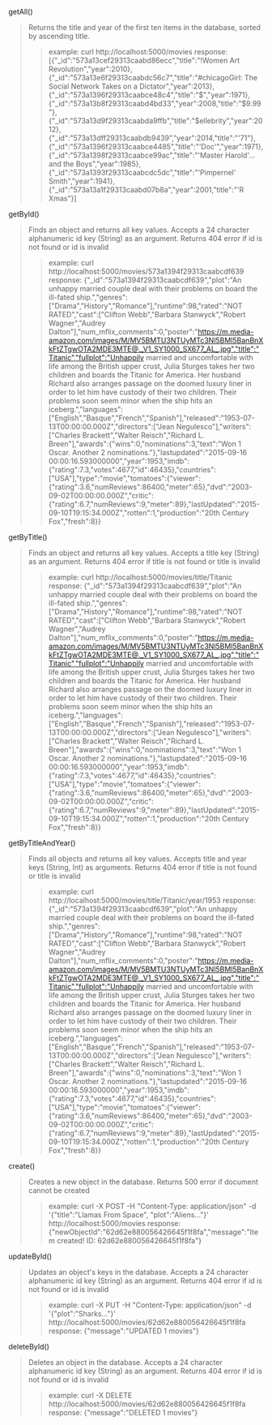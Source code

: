 getAll()
> Returns the title and year of the first ten items in the database, sorted by ascending title. 
> 
>> example: curl http://localhost:5000/movies
>> response: [{"_id":"573a13cef29313caabd86ecc","title":"!Women Art Revolution","year":2010},{"_id":"573a13e6f29313caabdc56c7","title":"#chicagoGirl: The Social Network Takes on a Dictator","year":2013},{"_id":"573a1396f29313caabce48c4","title":"$","year":1971},{"_id":"573a13b8f29313caabd4bd33","year":2008,"title":"$9.99"},{"_id":"573a13d9f29313caabda9ffb","title":"$ellebrity","year":2012},{"_id":"573a13dff29313caabdb9439","year":2014,"title":"'71"},{"_id":"573a1396f29313caabce4485","title":"'Doc'","year":1971},{"_id":"573a1398f29313caabce99ac","title":"'Master Harold'... and the Boys","year":1985},{"_id":"573a1393f29313caabcdc5dc","title":"'Pimpernel' Smith","year":1941},{"_id":"573a13a1f29313caabd07b8a","year":2001,"title":"'R Xmas"}]

getById()
> Finds an object and returns all key values. 
> Accepts a 24 character alphanumeric id key (String) as an argument. 
> Returns 404 error if id is not found or id is invalid
>> example: curl http://localhost:5000/movies/573a1394f29313caabcdf639
>> response: {"_id":"573a1394f29313caabcdf639","plot":"An unhappy married couple deal with their problems on board the ill-fated ship.","genres":["Drama","History","Romance"],"runtime":98,"rated":"NOT RATED","cast":["Clifton Webb","Barbara Stanwyck","Robert Wagner","Audrey Dalton"],"num_mflix_comments":0,"poster":"https://m.media-amazon.com/images/M/MV5BMTU3NTUyMTc3Nl5BMl5BanBnXkFtZTgwOTA2MDE3MTE@._V1_SY1000_SX677_AL_.jpg","title":"Titanic","fullplot":"Unhappily married and uncomfortable with life among the British upper crust, Julia Sturges takes her two children and boards the Titanic for America. Her husband Richard also arranges passage on the doomed luxury liner in order to let him have custody of their two children. Their problems soon seem minor when the ship hits an iceberg.","languages":["English","Basque","French","Spanish"],"released":"1953-07-13T00:00:00.000Z","directors":["Jean Negulesco"],"writers":["Charles Brackett","Walter Reisch","Richard L. Breen"],"awards":{"wins":0,"nominations":3,"text":"Won 1 Oscar. Another 2 nominations."},"lastupdated":"2015-09-16 00:00:16.593000000","year":1953,"imdb":{"rating":7.3,"votes":4677,"id":46435},"countries":["USA"],"type":"movie","tomatoes":{"viewer":{"rating":3.6,"numReviews":86400,"meter":65},"dvd":"2003-09-02T00:00:00.000Z","critic":{"rating":6.7,"numReviews":9,"meter":89},"lastUpdated":"2015-09-10T19:15:34.000Z","rotten":1,"production":"20th Century Fox","fresh":8}}

getByTitle()
> Finds an object and returns all key values.
> Accepts a title key (String) as an argument.
> Returns 404 error if title is not found or title is invalid
>> example: curl http://localhost:5000/movies/title/Titanic
>> response: {"_id":"573a1394f29313caabcdf639","plot":"An unhappy married couple deal with their problems on board the ill-fated ship.","genres":["Drama","History","Romance"],"runtime":98,"rated":"NOT RATED","cast":["Clifton Webb","Barbara Stanwyck","Robert Wagner","Audrey Dalton"],"num_mflix_comments":0,"poster":"https://m.media-amazon.com/images/M/MV5BMTU3NTUyMTc3Nl5BMl5BanBnXkFtZTgwOTA2MDE3MTE@._V1_SY1000_SX677_AL_.jpg","title":"Titanic","fullplot":"Unhappily married and uncomfortable with life among the British upper crust, Julia Sturges takes her two children and boards the Titanic for America. Her husband Richard also arranges passage on the doomed luxury liner in order to let him have custody of their two children. Their problems soon seem minor when the ship hits an iceberg.","languages":["English","Basque","French","Spanish"],"released":"1953-07-13T00:00:00.000Z","directors":["Jean Negulesco"],"writers":["Charles Brackett","Walter Reisch","Richard L. Breen"],"awards":{"wins":0,"nominations":3,"text":"Won 1 Oscar. Another 2 nominations."},"lastupdated":"2015-09-16 00:00:16.593000000","year":1953,"imdb":{"rating":7.3,"votes":4677,"id":46435},"countries":["USA"],"type":"movie","tomatoes":{"viewer":{"rating":3.6,"numReviews":86400,"meter":65},"dvd":"2003-09-02T00:00:00.000Z","critic":{"rating":6.7,"numReviews":9,"meter":89},"lastUpdated":"2015-09-10T19:15:34.000Z","rotten":1,"production":"20th Century Fox","fresh":8}}

getByTitleAndYear()
> Finds all objects and returns all key values.
> Accepts title and year keys (String, Int) as arguments.
> Returns 404 error if title is not found or title is invalid
>> example: curl http://localhost:5000/movies/title/Titanic/year/1953
>> response: {"_id":"573a1394f29313caabcdf639","plot":"An unhappy married couple deal with their problems on board the ill-fated ship.","genres":["Drama","History","Romance"],"runtime":98,"rated":"NOT RATED","cast":["Clifton Webb","Barbara Stanwyck","Robert Wagner","Audrey Dalton"],"num_mflix_comments":0,"poster":"https://m.media-amazon.com/images/M/MV5BMTU3NTUyMTc3Nl5BMl5BanBnXkFtZTgwOTA2MDE3MTE@._V1_SY1000_SX677_AL_.jpg","title":"Titanic","fullplot":"Unhappily married and uncomfortable with life among the British upper crust, Julia Sturges takes her two children and boards the Titanic for America. Her husband Richard also arranges passage on the doomed luxury liner in order to let him have custody of their two children. Their problems soon seem minor when the ship hits an iceberg.","languages":["English","Basque","French","Spanish"],"released":"1953-07-13T00:00:00.000Z","directors":["Jean Negulesco"],"writers":["Charles Brackett","Walter Reisch","Richard L. Breen"],"awards":{"wins":0,"nominations":3,"text":"Won 1 Oscar. Another 2 nominations."},"lastupdated":"2015-09-16 00:00:16.593000000","year":1953,"imdb":{"rating":7.3,"votes":4677,"id":46435},"countries":["USA"],"type":"movie","tomatoes":{"viewer":{"rating":3.6,"numReviews":86400,"meter":65},"dvd":"2003-09-02T00:00:00.000Z","critic":{"rating":6.7,"numReviews":9,"meter":89},"lastUpdated":"2015-09-10T19:15:34.000Z","rotten":1,"production":"20th Century Fox","fresh":8}}

create()
> Creates a new object in the database.
> Returns 500 error if document cannot be created
>> example: curl -X POST -H "Content-Type: application/json" -d '{"title":"Llamas From Space", "plot":"Aliens..."}' http://localhost:5000/movies
>> response: {"newObjectId":"62d62e880056426645f1f8fa","message":"Item created! ID: 62d62e880056426645f1f8fa"}

updateById()
> Updates an object's keys in the database. 
> Accepts a 24 character alphanumeric id key (String) as an argument. 
> Returns 404 error if id is not found or id is invalid
>> example: curl -X PUT -H "Content-Type: application/json" -d '{"plot":"Sharks..."}' http://localhost:5000/movies/62d62e880056426645f1f8fa
>> response: {"message":"UPDATED 1 movies"}

deleteById()
> Deletes an object in the database.
> Accepts a 24 character alphanumeric id key (String) as an argument. 
> Returns 404 error if id is not found or id is invalid
>> example: curl -X DELETE http://localhost:5000/movies/62d62e880056426645f1f8fa
>> response: {"message":"DELETED 1 movies"}
